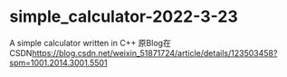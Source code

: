 # simple_calculator-2022-3-23
A simple calculator written in C++
原Blog在CSDN<https://blog.csdn.net/weixin_51871724/article/details/123503458?spm=1001.2014.3001.5501>
